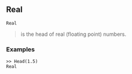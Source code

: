 ## Real

```
Real
```

> is the head of real (floating point) numbers.

### Examples

```
>> Head(1.5) 
Real
```
